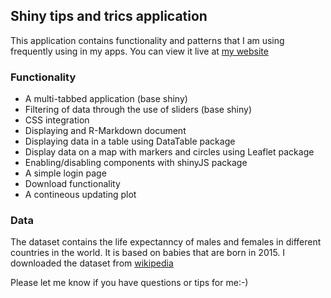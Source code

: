 ## Shiny tips and trics application

This application contains functionality and patterns that I am using frequently using in my apps. You can view it live at
[my website](http://www.gerinberg.com/shiny/shinytips)

### Functionality

* A multi-tabbed application (base shiny)
* Filtering of data through the use of sliders (base shiny)
* CSS integration
* Displaying and R-Markdown document  
* Displaying data in a table using DataTable package
* Display data on a map with markers and circles using Leaflet package
* Enabling/disabling components with shinyJS package
* A simple login page
* Download functionality
* A contineous updating plot

### Data

The dataset contains the life expectanncy of males and females in different countries in the world. It is based on babies that are born in 2015. I downloaded the dataset from
[wikipedia](https://en.wikipedia.org/wiki/List_of_countries_by_life_expectancy)

Please let me know if you have questions or tips for me:-)
